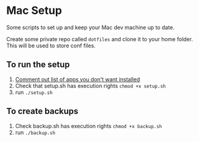 # Mac Setup
Some scripts to set up and keep your Mac dev machine up to date.

Create some private repo called `dotfiles` and clone it to your home folder.
This will be used to store conf files.

## To run the setup
1) [Comment out list of apps you don't want installed](restore/brew.sh)
2) Check that setup.sh has execution rights `chmod +x setup.sh`
3) run `./setup.sh`

## To create backups
1) Check backup.sh has execution rights `chmod +x backup.sh`
2) run `./backup.sh`

